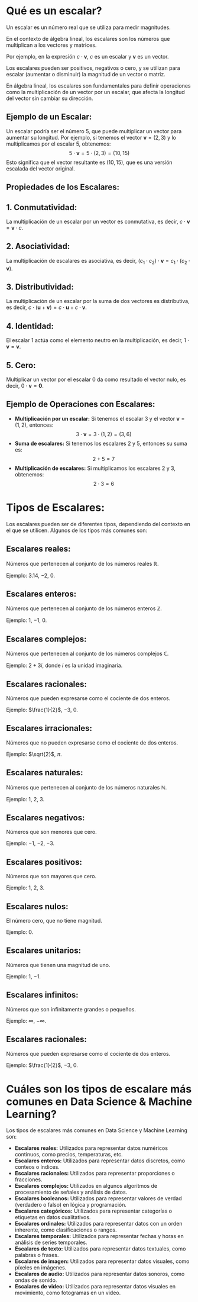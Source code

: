 # **Qué es un escalar?**
Un escalar es un número real que se utiliza para medir magnitudes. 

En el contexto de álgebra lineal, los escalares son los números que multiplican a los vectores y matrices. 

Por ejemplo, en la expresión $c \cdot \mathbf{v}$, $c$ es un escalar y $\mathbf{v}$ es un vector.

Los escalares pueden ser positivos, negativos o cero, y se utilizan para escalar (aumentar o disminuir) la magnitud de un vector o matriz. 

En álgebra lineal, los escalares son fundamentales para definir operaciones como la multiplicación de un vector por un escalar, que afecta la longitud del vector sin cambiar su dirección.
## **Ejemplo de un Escalar:**
Un escalar podría ser el número $5$, que puede multiplicar un vector para aumentar su longitud. Por ejemplo, si tenemos el vector $\mathbf{v} = (2, 3)$ y lo multiplicamos por el escalar $5$, obtenemos:
$$
5 \cdot \mathbf{v} = 5 \cdot (2, 3) = (10, 15)
$$
Esto significa que el vector resultante es $(10, 15)$, que es una versión escalada del vector original.
## **Propiedades de los Escalares:**
## **1. Conmutatividad:** 
La multiplicación de un escalar por un vector es conmutativa, es decir, $c \cdot \mathbf{v} = \mathbf{v} \cdot c$.
## **2. Asociatividad:** 
La multiplicación de escalares es asociativa, es decir, $(c_1 \cdot c_2) \cdot \mathbf{v} = c_1 \cdot (c_2 \cdot \mathbf{v})$.

## **3. Distributividad:** 
La multiplicación de un escalar por la suma de dos vectores es distributiva, es decir, $c \cdot (\mathbf{u} + \mathbf{v}) = c \cdot \mathbf{u} + c \cdot \mathbf{v}$.
## **4. Identidad:** 
El escalar $1$ actúa como el elemento neutro en la multiplicación, es decir, $1 \cdot \mathbf{v} = \mathbf{v}$.
## **5. Cero:** 
Multiplicar un vector por el escalar $0$ da como resultado el vector nulo, es decir, $0 \cdot \mathbf{v} = \mathbf{0}$.
## **Ejemplo de Operaciones con Escalares:**
- **Multiplicación por un escalar:** Si tenemos el escalar $3$ y el vector $\mathbf{v} = (1, 2)$, entonces:
$$
3 \cdot \mathbf{v} = 3 \cdot (1, 2) = (3, 6)
$$
- **Suma de escalares:** Si tenemos los escalares $2$ y $5$, entonces su suma es:
$$
2 + 5 = 7
$$
- **Multiplicación de escalares:** Si multiplicamos los escalares $2$ y $3$, obtenemos:
$$
2 \cdot 3 = 6
$$

# **Tipos de Escalares:**
Los escalares pueden ser de diferentes tipos, dependiendo del contexto en el que se utilicen. Algunos de los tipos más comunes son:
## **Escalares reales:** 
Números que pertenecen al conjunto de los números reales $\mathbb{R}$.

Ejemplo: $3.14$, $-2$, $0$.
## **Escalares enteros:** 
Números que pertenecen al conjunto de los números enteros $\mathbb{Z}$.

Ejemplo: $1$, $-1$, $0$.
## **Escalares complejos:** 
Números que pertenecen al conjunto de los números complejos $\mathbb{C}$.

Ejemplo: $2 + 3i$, donde $i$ es la unidad imaginaria.
## **Escalares racionales:** 
Números que pueden expresarse como el cociente de dos enteros.

Ejemplo: $\frac{1}{2}$, $-3$, $0$.

## **Escalares irracionales:** 
Números que no pueden expresarse como el cociente de dos enteros.

Ejemplo: $\sqrt{2}$, $\pi$.

## **Escalares naturales:** 
Números que pertenecen al conjunto de los números naturales $\mathbb{N}$.

Ejemplo: $1$, $2$, $3$.

## **Escalares negativos:** 
Números que son menores que cero.

Ejemplo: $-1$, $-2$, $-3$.
## **Escalares positivos:** 
Números que son mayores que cero.

Ejemplo: $1$, $2$, $3$.

## **Escalares nulos:** 
El número cero, que no tiene magnitud.

Ejemplo: $0$.

## **Escalares unitarios:** 
Números que tienen una magnitud de uno.

Ejemplo: $1$, $-1$.
## **Escalares infinitos:** 
Números que son infinitamente grandes o pequeños.

Ejemplo: $\infty$, $-\infty$.

## **Escalares racionales:** 
Números que pueden expresarse como el cociente de dos enteros.

Ejemplo: $\frac{1}{2}$, $-3$, $0$.


# **Cuáles son los tipos de escalare más comunes en Data Science & Machine Learning?**
Los tipos de escalares más comunes en Data Science y Machine Learning son:
- **Escalares reales:** Utilizados para representar datos numéricos continuos, como precios, temperaturas, etc.
- **Escalares enteros:** Utilizados para representar datos discretos, como conteos o índices.
- **Escalares racionales:** Utilizados para representar proporciones o fracciones.
- **Escalares complejos:** Utilizados en algunos algoritmos de procesamiento de señales y análisis de datos.
- **Escalares booleanos:** Utilizados para representar valores de verdad (verdadero o falso) en lógica y programación.
- **Escalares categóricos:** Utilizados para representar categorías o etiquetas en datos cualitativos.
- **Escalares ordinales:** Utilizados para representar datos con un orden inherente, como clasificaciones o rangos.
- **Escalares temporales:** Utilizados para representar fechas y horas en análisis de series temporales.
- **Escalares de texto:** Utilizados para representar datos textuales, como palabras o frases.
- **Escalares de imagen:** Utilizados para representar datos visuales, como píxeles en imágenes.
- **Escalares de audio:** Utilizados para representar datos sonoros, como ondas de sonido.
- **Escalares de video:** Utilizados para representar datos visuales en movimiento, como fotogramas en un video.